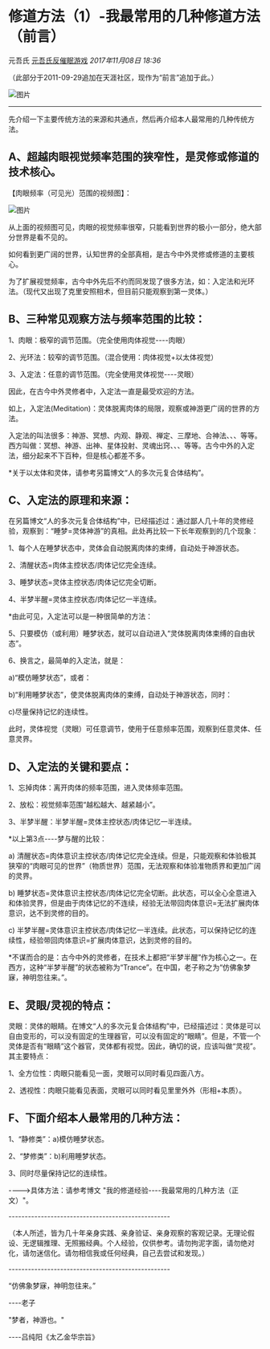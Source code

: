 # 修道方法（1）-我最常用的几种修道方法（前言）



元吾氏 [元吾氏反催眠游戏](javascript:void(0);) *2017年11月08日 18:36*

 （此部分于2011-09-29追加在天涯社区，现作为“前言”追加于此。） 



![图片](https://mmbiz.qpic.cn/mmbiz_jpg/baVxVzY2FC2Fq5sECFy54QUxnO9YyoI2DWU4Uic2Fc4pvQmDka5lkrwiaP1Zp5F9TXLwQicBlZ3ia61sJqKMDdMh1A/640?wx_fmt=jpeg&wxfrom=13&tp=wxpic)



------



先介绍一下主要传统方法的来源和共通点，然后再介绍本人最常用的几种传统方法。



## A、超越肉眼视觉频率范围的狭窄性，是灵修或修道的技术核心。

 

【肉眼频率（可见光）范围的视频图】：

![图片](https://mmbiz.qpic.cn/mmbiz_jpg/baVxVzY2FC2Fq5sECFy54QUxnO9YyoI2P0JE2cfVyKUDRm358vEzOSZgM5LVDQIvTY84EpZzgEV3wzRNHyGgiaQ/640?wx_fmt=jpeg&tp=wxpic&wxfrom=5&wx_lazy=1&wx_co=1)



从上面的视频图可见，肉眼的视觉频率很窄，只能看到世界的极小一部分，绝大部分世界是看不见的。

如何看到更广阔的世界，认知世界的全部真相，是古今中外灵修或修道的主要核心。

为了扩展视觉频率，古今中外先后不约而同发现了很多方法，如：入定法和光环法。（现代又出现了克里安照相术，但目前只能观察到第一灵体。）



## B、三种常见观察方法与频率范围的比较：



 1、肉眼：极窄的调节范围。（完全使用肉体视觉----肉眼）

 2、光环法：较窄的调节范围。（混合使用：肉体视觉+以太体视觉）

 3、入定法：任意的调节范围。（完全使用灵体视觉----灵眼）

因此，在古今中外灵修者中，入定法一直是最受欢迎的方法。

如上，入定法(Meditation)：灵体脱离肉体的局限，观察或神游更广阔的世界的方法。

入定法的叫法很多：神游、冥想、内观、静观、禅定、三摩地、合神法、、、等等。西方叫做：冥想、神游、出神、星体投射、灵魂出窍、、、等等。古今中外的入定法，细分起来不下百种，但是核心都差不多。

*关于以太体和灵体，请参考另篇博文“人的多次元复合体结构”。



## C、入定法的原理和来源：



在另篇博文“人的多次元复合体结构”中，已经描述过：通过鄙人几十年的灵修经验，观察到：“睡梦=灵体神游”的真相。此处再比较一下长年观察到的几个现象：

1、每个人在睡梦状态中，灵体会自动脱离肉体的束缚，自动处于神游状态。

2、清醒状态=肉体主控状态/肉体记忆完全连续。

3、睡梦状态=灵体主控状态/肉体记忆完全切断。

4、半梦半醒=灵体主控状态/肉体记忆一半连续。

*由此可见，入定法可以是一种很简单的方法：

5、只要模仿（或利用）睡梦状态，就可以自动进入“灵体脱离肉体束缚的自由状态”。

6、换言之，最简单的入定法，就是：

  a)“模仿睡梦状态”，或者：

  b)“利用睡梦状态”，使灵体脱离肉体的束缚，自动处于神游状态，同时：

  c)尽量保持记忆的连续性。

此时，灵体视觉（灵眼）可任意调节，使用于任意频率范围，观察到任意灵体、任意灵界。



## D、入定法的关键和要点：



 1、忘掉肉体：离开肉体的频率范围，进入灵体频率范围。

 2、放松：视觉频率范围“越松越大、越紧越小”。

 3、半梦半醒：半梦半醒=灵体主控状态/肉体记忆一半连续。

*以上第3点----梦与醒的比较：

  a) 清醒状态=肉体意识主控状态/肉体记忆完全连续。但是，只能观察和体验极其狭窄的“肉眼可见的世界”（物质世界）范围，无法观察和体验准物质界和更加广阔的灵界。

  b) 睡梦状态=灵体意识主控状态/肉体记忆完全切断。此状态，可以全心全意进入和体验灵界，但是由于肉体记忆的不连续，经验无法带回肉体意识=无法扩展肉体意识，达不到灵修的目的。

  c) 半梦半醒=灵体意识主控状态/肉体记忆一半连续。此状态，可以保持记忆的连续性，经验带回肉体意识=扩展肉体意识，达到灵修的目的。

*不谋而合的是：古今中外的灵修者，在技术上都把“半梦半醒”作为核心之一。在西方，这种“半梦半醒”的状态被称为“Trance”。在中国，老子称之为“仿佛象梦寐，神明忽往来。”。



## E、灵眼/灵视的特点：



灵眼：灵体的眼睛。在博文“人的多次元复合体结构”中，已经描述过：灵体是可以自由变形的，可以没有固定的生理器官，可以没有固定的“眼睛”。但是，不管一个灵体是否有“眼睛”这个器官，灵体都有视觉。因此，确切的说，应该叫做“灵视”。其主要特点：

 1、全方位性：肉眼只能看见一面，灵眼可以同时看见四面八方。

 2、透视性：肉眼只能看见表面，灵眼可以同时看见里里外外（形相+本质）。



## F、下面介绍本人最常用的几种方法：



 1、“静修类”：a)模仿睡梦状态。

 2、“梦修类”：b)利用睡梦状态。

 3、同时尽量保持记忆的连续性。

---->具体方法：请参考博文 "我的修道经验----我最常用的几种方法（正文）"。

\--------------------------------------------------

（本人所述，皆为几十年亲身实践、亲身验证、亲身观察的客观记录。无理论假设、无逻辑推理、无照搬经典。个人经验，仅供参考。请勿拘泥字面，请勿绝对化，请勿迷信化。请勿相信我或任何经典，自己去尝试和发现。）

\--------------------------------------------------

“仿佛象梦寐，神明忽往来。”

----老子

"梦者，神游也。"

----吕纯阳《太乙金华宗旨》